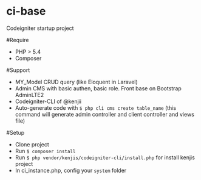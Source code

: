 # ci-base
Codeigniter startup project

#Require 
- PHP > 5.4
- Composer

#Support
- MY_Model CRUD query (like Eloquent in Laravel)
- Admin CMS with basic authen, basic role. Front base on Bootstrap AdminLTE2
- Codeigniter-CLI of @kenjii
- Auto-generate code with `$ php cli cms create table_name` (this command will generate admin controller and client controller and views file)

#Setup
- Clone project
- Run `$ composer install`
- Run `$ php vendor/kenjis/codeigniter-cli/install.php` for install kenjis project
- In ci_instance.php, config your `system` folder
